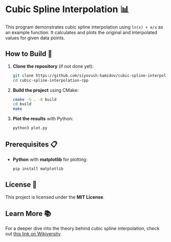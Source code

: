 # Cubic Spline Interpolation 📊

This program demonstrates cubic spline interpolation using `ln(x) + e/x` as an example function. It calculates and plots the original and interpolated values for given data points.

## How to Build 🚀

1. **Clone the repository** (if not done yet):
   ```bash
   git clone https://github.com/siyovush-hamidov/cubic-spline-interpolation-cpp
   cd cubic-spline-interpolation-cpp
   ```

2. **Build the project** using CMake:
   ```bash
   cmake -S . -B build
   cd build
   make
   ```

3. **Plot the results** with Python:
   ```bash
   python3 plot.py
   ```

## Prerequisites 📋

- **Python** with **matplotlib** for plotting:
   ```bash
   pip install matplotlib
   ```

## License 📝

This project is licensed under the **MIT License**.

## Learn More 📚

For a deeper dive into the theory behind cubic spline interpolation, check out [this link on Wikiversity](https://en.wikiversity.org/wiki/Cubic_Spline_Interpolation).
